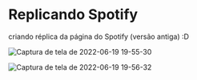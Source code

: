 # Replicando Spotify
criando réplica da página do Spotify (versão antiga)
:D


![Captura de tela de 2022-06-19 19-55-30](https://user-images.githubusercontent.com/86532340/174503390-0545a911-fb01-4757-b75a-076171aaee52.png)

![Captura de tela de 2022-06-19 19-56-32](https://user-images.githubusercontent.com/86532340/174503392-85e781f0-f562-44ba-88e5-055cf115707d.png)
